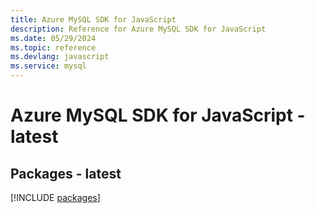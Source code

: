 ```yaml
---
title: Azure MySQL SDK for JavaScript
description: Reference for Azure MySQL SDK for JavaScript
ms.date: 05/29/2024
ms.topic: reference
ms.devlang: javascript
ms.service: mysql
---
```

# Azure MySQL SDK for JavaScript - latest
## Packages - latest
[!INCLUDE [packages](mysql-index.md)]